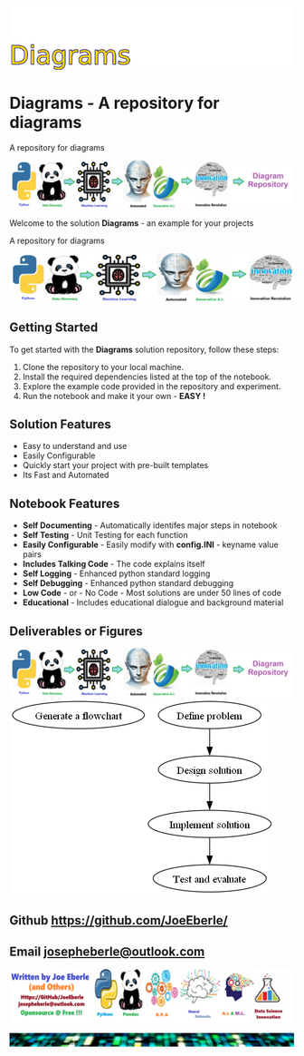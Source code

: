 
![Image image_filename](solution_sign.png)

# Diagrams - A repository for diagrams
A repository for diagrams

![Image image_filename](code.png)

Welcome to the solution **Diagrams** - an example for your projects

A repository for diagrams

![Image image_filename](sample.png)

## Getting Started
To get started with the **Diagrams** solution repository, follow these steps:
1. Clone the repository to your local machine.
2. Install the required dependencies listed at the top of the notebook.
3. Explore the example code provided in the repository and experiment.
4. Run the notebook and make it your own - **EASY !**
    
## Solution Features
- Easy to understand and use  
- Easily Configurable 
- Quickly start your project with pre-built templates
- Its Fast and Automated

## Notebook Features
- **Self Documenting** - Automatically identifes major steps in notebook 
- **Self Testing** - Unit Testing for each function
- **Easily Configurable** - Easily modify with **config.INI** - keyname value pairs
- **Includes Talking Code** - The code explains itself 
- **Self Logging** - Enhanced python standard logging   
- **Self Debugging** - Enhanced python standard debugging
- **Low Code** - or - No Code  - Most solutions are under 50 lines of code
- **Educational** - Includes educational dialogue and background material
    
## Deliverables or Figures
 ![additional_image](diagrams.png)  <br>![additional_image](flowchart.png.png)  <br>
    

## Github    https://github.com/JoeEberle/ 
## Email  josepheberle@outlook.com 

    
![Developer](developer.png)

![Brand](brand.png)
    